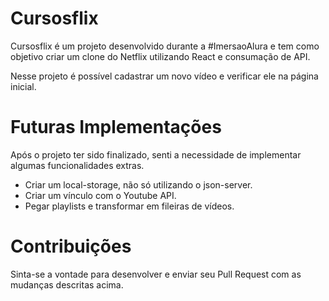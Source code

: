 # Cursosflix

Cursosflix é um projeto desenvolvido durante a #ImersaoAlura e tem como objetivo criar um clone do Netflix utilizando React e consumação de API.

Nesse projeto é possível cadastrar um novo vídeo e verificar ele na página inicial.

# Futuras Implementações

Após o projeto ter sido finalizado, senti a necessidade de implementar algumas funcionalidades extras.

- Criar um local-storage, não só utilizando o json-server.
- Criar um vínculo com o Youtube API.
- Pegar playlists e transformar em fileiras de vídeos.

# Contribuições

Sinta-se a vontade para desenvolver e enviar seu Pull Request com as mudanças descritas acima.
